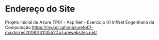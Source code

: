 # Endereço do Site
Projeto Inicial de Azure TP01 - Asp Net - Exercicio 01 InfNet Engenharia da Computação
https://myaplicationazuretp01-maxtorres20190131105527.azurewebsites.net/


